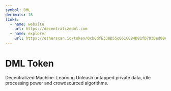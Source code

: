 ```yaml
---
symbol: DML
decimals: 18
links:
  - name: website
    url: https://decentralizedml.com
  - name: explorer
    url: https://etherscan.io/token/0xbCdfE338D55c061C084D81fD793Ded00A27F226D
---
```


# DML Token

Decentralized Machine. Learning Unleash untapped private data, idle processing power and crowdsourced algorithms.
